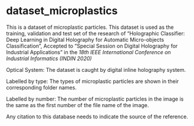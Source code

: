 # dataset_microplastics
This is a dataset of microplastic particles. This dataset is used as the training, validation and test set of the research of “Holographic Classifier: Deep Learning in Digital Holography for Automatic Micro-objects Classification”, Accepted to “Special Session on Digital Holography for Industrial Applications” in the *18th IEEE International Conference on Industrial Informatics (INDIN 2020)*

Optical System: The dataset is caught by digital inline holography system. 

Labelled by type: The types of microplastic particles are shown in their corresponding folder names.

Labelled by number: The number of microplastic particles in the image is the same as the first number of the file name of the image.

Any citation to this database needs to indicate the source of the reference.
